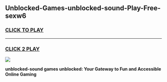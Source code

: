 
## Unblocked-Games-unblocked-sound-Play-Free-sexw6
<h3>
<a href="https://premium76.site?title=unblocked-sound&ref=21A">CLICK TO PLAY</a></h3>
<hr>

<h3>
<a href="https://premium76.site?title=unblocked-sound&ref=21A">CLICK 2 PLAY</a>
  
</h3>

<a href="https://premium76.site?title=unblocked-sound&ref=21A"><img src="https://clearcache.store/games.png"></a>


**unblocked-sound games unblocked: Your Gateway to Fun and Accessible Online Gaming**
